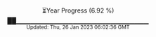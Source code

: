 <p align="center">
⏳Year Progress (6.92 %) <br>
██▁▁▁▁▁▁▁▁▁▁▁▁▁▁▁▁▁▁▁▁▁▁▁▁▁▁▁▁ <br>
<sub>Updated: Thu, 26 Jan 2023 06:02:36 GMT</sub>
</p>

